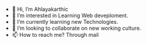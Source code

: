 - 👋 Hi, I’m Ahlayakarthic
- 👀 I’m interested in Learning Web deveploment.
- 🌱 I’m currently learning new Technologies.
- 💞️ I’m looking to collaborate on new working culture.
- 📫 How to reach me? Through mail

<!---
Ahlaya/Ahlaya is a ✨ special ✨ repository because its `README.md` (this file) appears on your GitHub profile.
You can click the Preview link to take a look at your changes.
--->
